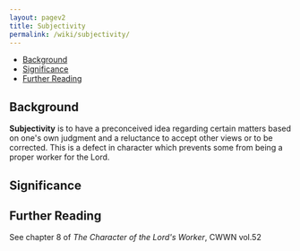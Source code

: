 ```yaml
---
layout: pagev2
title: Subjectivity
permalink: /wiki/subjectivity/
---
```

- [Background](#background)
- [Significance](#significance)
- [Further Reading](#further-reading)

## Background

**Subjectivity** is to have a preconceived idea regarding certain matters based on one's own judgment and a reluctance to accept other views or to be corrected. This is a defect in character which prevents some from being a proper worker for the Lord.

## Significance

## Further Reading

See chapter 8 of *The Character of the Lord's Worker*, CWWN vol.52